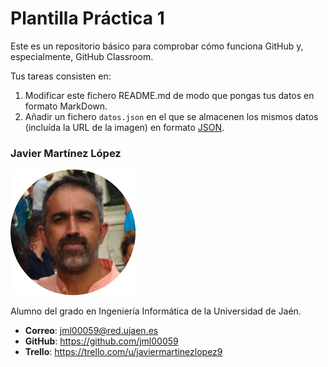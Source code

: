 # Plantilla Práctica 1
Este es un repositorio básico para comprobar cómo funciona GitHub y, especialmente, GitHub Classroom.

Tus tareas consisten en:
1) Modificar este fichero README.md de modo que pongas tus datos en formato MarkDown.
2) Añadir un fichero <code>datos.json</code> en el que se almacenen los mismos datos (incluída la URL de la imagen) en formato [JSON](https://es.wikipedia.org/wiki/JSON).

### Javier Martínez López
<img src='/vrivas-2022.png' width='200px'>

Alumno del grado en Ingeniería Informática de la Universidad de Jaén.
* **Correo**: jml00059@red.ujaen.es
* **GitHub**: https://github.com/jml00059
* **Trello**: https://trello.com/u/javiermartinezlopez9

